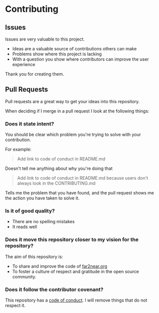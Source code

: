 # Contributing

## Issues

Issues are very valuable to this project.

* Ideas are a valuable source of contributions others can make
* Problems show where this project is lacking
* With a question you show where contributors can improve the user experience

Thank you for creating them.

## Pull Requests

Pull requests are a great way to get your ideas into this repository.

When deciding if I merge in a pull request I look at the following things:

### Does it state intent?

You should be clear which problem you're trying to solve with your contribution.

For example:

> Add link to code of conduct in README.md

Doesn't tell me anything about why you're doing that

> Add link to code of conduct in README.md because users don't always look in the CONTRIBUTING.md

Tells me the problem that you have found, and the pull request shows me the action you have taken to solve it.


### Is it of good quality?

* There are no spelling mistakes
* It reads well

### Does it move this repository closer to my vision for the repository?

The aim of this repository is:

* To share and improve the code of [far2near.org](http://far2near.org)
* To foster a culture of respect and gratitude in the open source community.

### Does it follow the contributor covenant?

This repository has a [code of conduct](CODE_OF_CONDUCT.md).
I will remove things that do not respect it.

